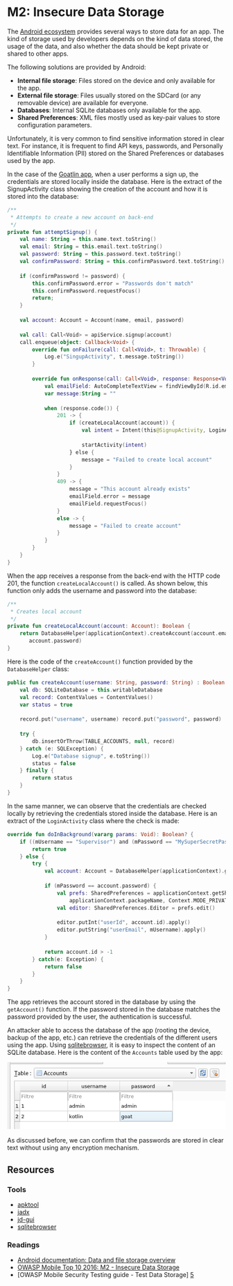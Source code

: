 M2: Insecure Data Storage
=========================

The [Android ecosystem][7] provides several ways to store data for an app.  The
kind of storage used by developers depends on the kind of data stored, the usage
of the data, and also whether the data should be kept private or shared to other
apps.

The following solutions are provided by Android:
* **Internal file storage**: Files stored on the device and only available for
  the app.
* **External file storage**: Files usually stored on the SDCard (or any
  removable device) are available for everyone.
* **Databases**: Internal SQLite databases only available for the app.
* **Shared Preferences**: XML files mostly used as key-pair values to store
  configuration parameters.

Unfortunately, it is very common to find sensitive information stored in clear
text. For instance, it is frequent to find API keys, passwords, and Personally
Identifiable Information (PII) stored on the Shared Preferences or databases
used by the app.

In the case of the [Goatlin app][0], when a user performs a sign up, the
credentials are stored locally inside the database. Here is the extract of the
SignupActivity class showing the creation of the account and how it is stored
into the database:

```kotlin
/**
 * Attempts to create a new account on back-end
 */
private fun attemptSignup() {
    val name: String = this.name.text.toString()
    val email: String = this.email.text.toString()
    val password: String = this.password.text.toString()
    val confirmPassword: String = this.confirmPassword.text.toString()

    if (confirmPassword != password) {
        this.confirmPassword.error = "Passwords don't match"
        this.confirmPassword.requestFocus()
        return;
    }

    val account: Account = Account(name, email, password)

    val call: Call<Void> = apiService.signup(account)
    call.enqueue(object: Callback<Void> {
        override fun onFailure(call: Call<Void>, t: Throwable) {
            Log.e("SingupActivity", t.message.toString())
        }

        override fun onResponse(call: Call<Void>, response: Response<Void>) {
            val emailField: AutoCompleteTextView = findViewById(R.id.email)
            var message:String = ""

            when (response.code()) {
                201 -> {
                    if (createLocalAccount(account)) {
                        val intent = Intent(this@SignupActivity, LoginActivity::class.java)

                        startActivity(intent)
                    } else {
                        message = "Failed to create local account"
                    }
                }
                409 -> {
                    message = "This account already exists"
                    emailField.error = message
                    emailField.requestFocus()
                }
                else -> {
                    message = "Failed to create account"
                }
            }
        }
    }
}
```

When the app receives a response from the back-end with the HTTP code 201, the
function `createLocalAccount()` is called.
As shown below, this function only adds the username and password into the
database:

```kotlin
/**
 * Creates local account
 */
private fun createLocalAccount(account: Account): Boolean {
    return DatabaseHelper(applicationContext).createAccount(account.email,
       account.password)
}
```

Here is the code of the `createAccount()` function provided by the
`DatabaseHelper` class:

```kotlin
public fun createAccount(username: String, password: String) : Boolean {
    val db: SQLiteDatabase = this.writableDatabase
    val record: ContentValues = ContentValues()
    var status = true

    record.put("username", username) record.put("password", password)

    try {
        db.insertOrThrow(TABLE_ACCOUNTS, null, record)
    } catch (e: SQLException) {
        Log.e("Database signup", e.toString())
        status = false
    } finally {
        return status
    }
}
```

In the same manner, we can observe that the credentials are checked locally by
retrieving the credentials stored inside the database. Here is an extract of
the `LoginActivity` class where the check is made:

```kotlin
override fun doInBackground(vararg params: Void): Boolean? {
    if ((mUsername == "Supervisor") and (mPassword == "MySuperSecretPassword123!")){
        return true
    } else {
        try {
            val account: Account = DatabaseHelper(applicationContext).getAccount(mUsername)

            if (mPassword == account.password) {
                val prefs: SharedPreferences = applicationContext.getSharedPreferences(
                    applicationContext.packageName, Context.MODE_PRIVATE)
                val editor: SharedPreferences.Editor = prefs.edit()

                editor.putInt("userId", account.id).apply()
                editor.putString("userEmail", mUsername).apply()
            }

            return account.id > -1
        } catch(e: Exception) {
            return false
        }
    }
}
```

The app retrieves the account stored in the database by using the `getAccount()`
function. If the password stored in the database matches the password provided
by the user, the authentication is successful.

An attacker able to access the database of the app (rooting the device, backup
of the app, etc.) can retrieve the credentials of the different users using the
app. Using [sqlitebrowser][4], it is easy to inspect the content of an SQLite
database. Here is the content of the `Accounts` table used by the app:

![Viewing the content of the Goatlin database][sqlitebrowser-database]

As discussed before, we can confirm that the passwords are stored in clear text
without using any encryption mechanism.

## Resources

### Tools

* [apktool][1]
* [jadx][2]
* [jd-gui][3]
* [sqlitebrowser][4]

### Readings

* [Android documentation: Data and file storage overview][7]
* [OWASP Mobile Top 10 2016: M2 - Insecure Data Storage][6]
* [OWASP Mobile Security Testing guide - Test Data Storage] [5]

[0]: https://github.com/Checkmarx/Goatlin
[1]: https://github.com/skylot/jadx
[2]: http://jd.benow.ca/
[3]: https://ibotpeaches.github.io/Apktool/
[4]: https://sqlitebrowser.org/
[5]: https://github.com/OWASP/owasp-mstg/blob/master/Document/0x05d-Testing-Data-Storage.md
[6]: https://www.owasp.org/index.php/Mobile_Top_10_2016-M2-Insecure_Data_Storage
[7]: https://developer.android.com/guide/topics/data/data-storage
[sqlitebrowser-database]: assets/sqlitebrowser-database.png
